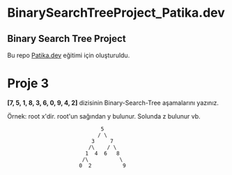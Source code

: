 # BinarySearchTreeProject_Patika.dev

## Binary Search Tree Project

Bu repo [Patika.dev](https://app.patika.dev/paths) eğitimi için oluşturuldu.

# Proje 3
**[7, 5, 1, 8, 3, 6, 0, 9, 4, 2]** dizisinin Binary-Search-Tree aşamalarını yazınız.

Örnek: root x'dir. root'un sağından y bulunur. Solunda z bulunur vb.
```
                              5
                             / \
                           3     7
                          /\    / \ 
                         1  4  6   8
                        /\          \
                       0  2          9

```
